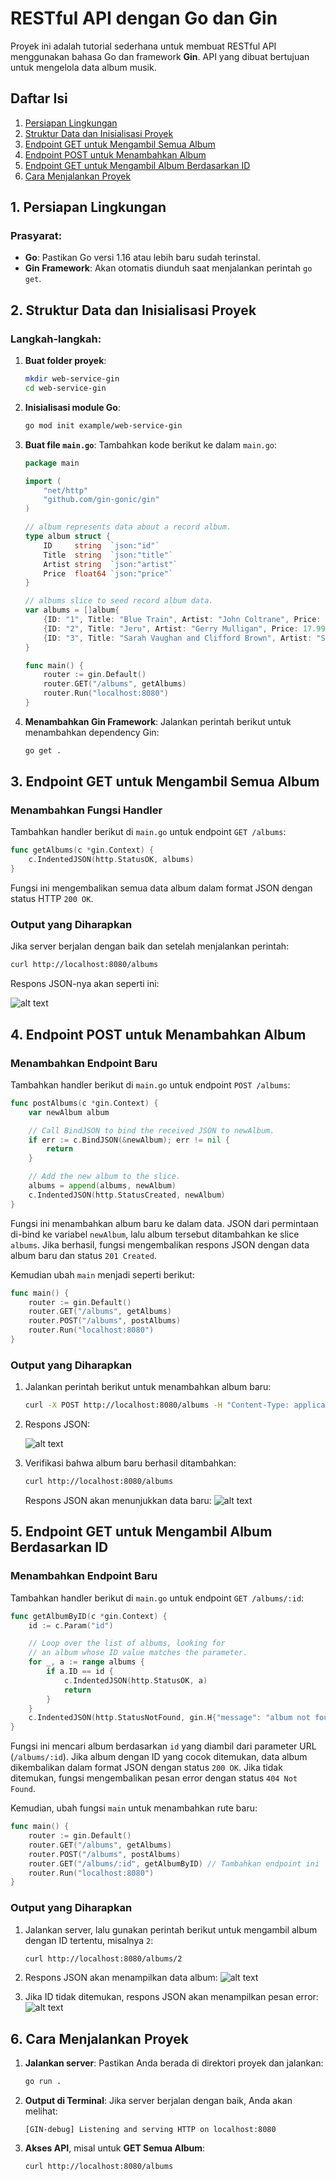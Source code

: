 # RESTful API dengan Go dan Gin
Proyek ini adalah tutorial sederhana untuk membuat RESTful API menggunakan bahasa Go dan framework **Gin**. API yang dibuat bertujuan untuk mengelola data album musik.

## Daftar Isi
1. [Persiapan Lingkungan](#persiapan-lingkungan)
2. [Struktur Data dan Inisialisasi Proyek](#struktur-data-dan-inisialisasi-proyek)
3. [Endpoint GET untuk Mengambil Semua Album](#endpoint-get-untuk-mengambil-semua-album)
4. [Endpoint POST untuk Menambahkan Album](#endpoint-post-untuk-menambahkan-album)
5. [Endpoint GET untuk Mengambil Album Berdasarkan ID](#endpoint-get-untuk-mengambil-album-berdasarkan-id)
6. [Cara Menjalankan Proyek](#cara-menjalankan-proyek)

## 1. Persiapan Lingkungan
### Prasyarat:
- **Go**: Pastikan Go versi 1.16 atau lebih baru sudah terinstal.
- **Gin Framework**: Akan otomatis diunduh saat menjalankan perintah `go get`.

## 2. Struktur Data dan Inisialisasi Proyek
### Langkah-langkah:
1. **Buat folder proyek**:
   ```bash
   mkdir web-service-gin
   cd web-service-gin
   ```

2. **Inisialisasi module Go**:
   ```bash
   go mod init example/web-service-gin
   ```

3. **Buat file `main.go`**:
   Tambahkan kode berikut ke dalam `main.go`:

   ```go
   package main

   import (
       "net/http"
       "github.com/gin-gonic/gin"
   )

   // album represents data about a record album.
   type album struct {
       ID     string  `json:"id"`
       Title  string  `json:"title"`
       Artist string  `json:"artist"`
       Price  float64 `json:"price"`
   }

   // albums slice to seed record album data.
   var albums = []album{
       {ID: "1", Title: "Blue Train", Artist: "John Coltrane", Price: 56.99},
       {ID: "2", Title: "Jeru", Artist: "Gerry Mulligan", Price: 17.99},
       {ID: "3", Title: "Sarah Vaughan and Clifford Brown", Artist: "Sarah Vaughan", Price: 39.99},
   }

   func main() {
       router := gin.Default()
       router.GET("/albums", getAlbums)
       router.Run("localhost:8080")
   }
   ```

4. **Menambahkan Gin Framework**:
   Jalankan perintah berikut untuk menambahkan dependency Gin:
   ```bash
   go get .
   ```

## 3. Endpoint GET untuk Mengambil Semua Album
### Menambahkan Fungsi Handler
Tambahkan handler berikut di `main.go` untuk endpoint `GET /albums`:
```go
func getAlbums(c *gin.Context) {
    c.IndentedJSON(http.StatusOK, albums)
}
```
Fungsi ini mengembalikan semua data album dalam format JSON dengan status HTTP `200 OK`.

### Output yang Diharapkan
Jika server berjalan dengan baik dan setelah menjalankan perintah:
```bash
curl http://localhost:8080/albums
```
Respons JSON-nya akan seperti ini:

![alt text](<documentation/image.png>)

## 4. Endpoint POST untuk Menambahkan Album
### Menambahkan Endpoint Baru
Tambahkan handler berikut di `main.go` untuk endpoint `POST /albums`:
```go
func postAlbums(c *gin.Context) {
    var newAlbum album

    // Call BindJSON to bind the received JSON to newAlbum.
    if err := c.BindJSON(&newAlbum); err != nil {
        return
    }

    // Add the new album to the slice.
    albums = append(albums, newAlbum)
    c.IndentedJSON(http.StatusCreated, newAlbum)
}
```
Fungsi ini menambahkan album baru ke dalam data. JSON dari permintaan di-bind ke variabel `newAlbum`, lalu album tersebut ditambahkan ke slice `albums`. Jika berhasil, fungsi mengembalikan respons JSON dengan data album baru dan status `201 Created`.

Kemudian ubah `main` menjadi seperti berikut:
```go
func main() {
    router := gin.Default()
    router.GET("/albums", getAlbums)
    router.POST("/albums", postAlbums)
    router.Run("localhost:8080")
}
```

### Output yang Diharapkan
1. Jalankan perintah berikut untuk menambahkan album baru:
   ```bash
   curl -X POST http://localhost:8080/albums -H "Content-Type: application/json" -d "{\"id\":\"4\",\"title\":\"New Album\",\"artist\":\"New Artist\",\"price\":49.99}"
   ```
2. Respons JSON:

    ![alt text](<documentation/image-1.png>)

3. Verifikasi bahwa album baru berhasil ditambahkan:
   ```bash
   curl http://localhost:8080/albums
   ```
   Respons JSON akan menunjukkan data baru:
    ![alt text](<documentation/image-2.png>)

## **5. Endpoint GET untuk Mengambil Album Berdasarkan ID**

### **Menambahkan Endpoint Baru**
Tambahkan handler berikut di `main.go` untuk endpoint `GET /albums/:id`:
```go
func getAlbumByID(c *gin.Context) {
    id := c.Param("id")

    // Loop over the list of albums, looking for
    // an album whose ID value matches the parameter.
    for _, a := range albums {
        if a.ID == id {
            c.IndentedJSON(http.StatusOK, a)
            return
        }
    }
    c.IndentedJSON(http.StatusNotFound, gin.H{"message": "album not found"})
}
```
Fungsi ini mencari album berdasarkan `id` yang diambil dari parameter URL (`/albums/:id`). Jika album dengan ID yang cocok ditemukan, data album dikembalikan dalam format JSON dengan status `200 OK`. Jika tidak ditemukan, fungsi mengembalikan pesan error dengan status `404 Not Found`.

Kemudian, ubah fungsi `main` untuk menambahkan rute baru:
```go
func main() {
    router := gin.Default()
    router.GET("/albums", getAlbums)
    router.POST("/albums", postAlbums)
    router.GET("/albums/:id", getAlbumByID) // Tambahkan endpoint ini
    router.Run("localhost:8080")
}
```

### **Output yang Diharapkan**
1. Jalankan server, lalu gunakan perintah berikut untuk mengambil album dengan ID tertentu, misalnya `2`:
   ```bash
   curl http://localhost:8080/albums/2
   ```
2. Respons JSON akan menampilkan data album:
    ![alt text](<documentation/image-3.png>)

3. Jika ID tidak ditemukan, respons JSON akan menampilkan pesan error:
    ![alt text](<documentation/image-4.png>)

## 6. Cara Menjalankan Proyek
1. **Jalankan server**:
   Pastikan Anda berada di direktori proyek dan jalankan:
   ```bash
   go run .
   ```

2. **Output di Terminal**:
   Jika server berjalan dengan baik, Anda akan melihat:
   ```
   [GIN-debug] Listening and serving HTTP on localhost:8080
   ```

3. **Akses API**, misal untuk **GET Semua Album**:
     ```bash
     curl http://localhost:8080/albums
     ```